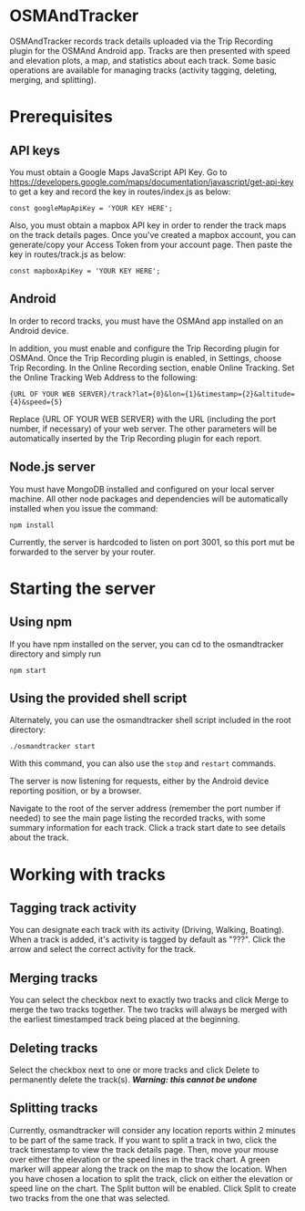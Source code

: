 # OSMAndTracker

OSMAndTracker records track details uploaded via the Trip Recording plugin for the OSMAnd Android app. Tracks are then presented with speed and elevation plots, a map, and statistics about each track. Some basic operations are available for managing tracks (activity tagging, deleting, merging, and splitting).

# Prerequisites

## API keys

You must obtain a Google Maps JavaScript API Key. Go to https://developers.google.com/maps/documentation/javascript/get-api-key to get a key and record the key in routes/index.js as below:

    const googleMapApiKey = 'YOUR KEY HERE';

Also, you must obtain a mapbox API key in order to render the track maps on the track details pages. Once you've created a mapbox account, you can generate/copy your Access Token from your account page. Then paste the key in routes/track.js as below:

    const mapboxApiKey = 'YOUR KEY HERE';

## Android

In order to record tracks, you must have the OSMAnd app installed on an Android device.

In addition, you must enable and configure the Trip Recording plugin for OSMAnd. Once the Trip Recording plugin is enabled, in Settings, choose Trip Recording. In the Online Recording section, enable Online Tracking. Set the Online Tracking Web Address to the following:

    {URL OF YOUR WEB SERVER}/track?lat={0}&lon={1}&timestamp={2}&altitude={4}&speed={5}

Replace {URL OF YOUR WEB SERVER} with the URL (including the port number, if necessary) of your web server. The other parameters will be automatically inserted by the Trip Recording plugin for each report.

## Node.js server

You must have MongoDB installed and configured on your local server machine. All other node packages and dependencies will be automatically installed when you issue the command:

    npm install

Currently, the server is hardcoded to listen on port 3001, so this port mut be forwarded to the server by your router.

# Starting the server

## Using npm

If you have npm installed on the server, you can cd to the osmandtracker directory and simply run

    npm start

## Using the provided shell script

Alternately, you can use the osmandtracker shell script included in the root directory:

    ./osmandtracker start

With this command, you can also use the `stop` and `restart` commands.

The server is now listening for requests, either by the Android device reporting position, or by a browser.

Navigate to the root of the server address (remember the port number if needed) to see the main page listing the recorded tracks, with some summary information for each track. Click a track start date to see details about the track.

# Working with tracks

## Tagging track activity

You can designate each track with its activity (Driving, Walking, Boating). When a track is added, it's activity is tagged by default as "???". Click the arrow and select the correct activity for the track.

## Merging tracks

You can select the checkbox next to exactly two tracks and click Merge to merge the two tracks together. The two tracks will always be merged with the earliest timestamped track being placed at the beginning.

## Deleting tracks

Select the checkbox next to one or more tracks and click Delete to permanently delete the track(s). ***Warning: this cannot be undone***

## Splitting tracks

Currently, osmandtracker will consider any location reports within 2 minutes to be part of the same track. If you want to split a track in two, click the track timestamp to view the track details page. Then, move your mouse over either the elevation or the speed lines in the track chart. A green marker will appear along the track on the map to show the location. When you have chosen a location to split the track, click on either the elevation or speed line on the chart. The Split button
will be enabled. Click Split to create two tracks from the one that was selected.
